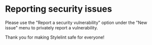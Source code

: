 # Reporting security issues

Please use the "Report a security vulnerability" option under the "New issue" menu to privately report a vulnerability.

Thank you for making Stylelint safe for everyone!
